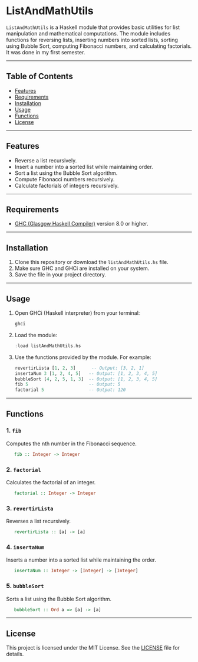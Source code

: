 # ListAndMathUtils

`ListAndMathUtils` is a Haskell module that provides basic utilities for list manipulation and mathematical computations. The module includes functions for reversing lists, inserting numbers into sorted lists, sorting using Bubble Sort, computing Fibonacci numbers, and calculating factorials. It was done in my first semester.

---

## Table of Contents

- [Features](#features)
- [Requirements](#requirements)
- [Installation](#installation)
- [Usage](#usage)
- [Functions](#functions)
- [License](#license)

---

## Features

- Reverse a list recursively.
- Insert a number into a sorted list while maintaining order.
- Sort a list using the Bubble Sort algorithm.
- Compute Fibonacci numbers recursively.
- Calculate factorials of integers recursively.

---

## Requirements

- [GHC (Glasgow Haskell Compiler)](https://www.haskell.org/ghc/) version 8.0 or higher.

---

## Installation

1. Clone this repository or download the `listAndMathUtils.hs` file.
2. Make sure GHC and GHCi are installed on your system.
3. Save the file in your project directory.

---

## Usage

1. Open GHCi (Haskell interpreter) from your terminal:
   ```bash
   ghci
   ```
2. Load the module:
   ```haskell
   :load listAndMathUtils.hs
   ```
3. Use the functions provided by the module. For example:
   ```haskell
   revertirLista [1, 2, 3]      -- Output: [3, 2, 1]
   insertaNum 3 [1, 2, 4, 5]   -- Output: [1, 2, 3, 4, 5]
   bubbleSort [4, 2, 5, 1, 3]  -- Output: [1, 2, 3, 4, 5]
   fib 5                       -- Output: 5
   factorial 5                 -- Output: 120
   ```
---

## Functions

### 1. `fib`
   Computes the nth number in the Fibonacci sequence.
   ```haskell
      fib :: Integer -> Integer
   ```

### 2. `factorial`
   Calculates the factorial of an integer.
   ```haskell
      factorial :: Integer -> Integer
   ```

### 3. `revertirLista`
   Reverses a list recursively.
   ```haskell
      revertirLista :: [a] -> [a]
   ```

### 4. `insertaNum`
   Inserts a number into a sorted list while maintaining the order.
   ```haskell
      insertaNum :: Integer -> [Integer] -> [Integer]
   ```

### 5. `bubbleSort`
   Sorts a list using the Bubble Sort algorithm.
   ```haskell
      bubbleSort :: Ord a => [a] -> [a]
   ```

---

## License

This project is licensed under the MIT License. See the [LICENSE](LICENSE) file for details.
